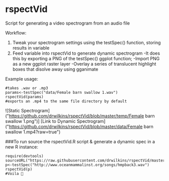 # rspectVid
Script for generating a video spectrogram from an audio file

Workflow: 
1. Tweak your spectrogram settings using the testSpec() function, storing results in variable
2. Feed variable into rspectVid to generate dynamic spectrogram
  -It does this by exporting a PNG of the testSpec() ggplot function;
  -Import PNG as a new ggplot raster layer
  -Overlay a series of translucent highlight boxes that disolve away using gganimate
      
Example usage:
```
#takes .wav or .mp3
params<-testSpec("data/Female barn swallow 1.wav") 
rspectVid(params) 
#exports an .mp4 to the same file directory by default
```
![Static Spectrogram]("https://github.com/drwilkins/rspectVid/blob/master/temp/Female barn swallow 1.png")]
[Link to Dynamic Spectrogram]("https://github.com/drwilkins/rspectVid/blob/master/data/Female barn swallow 1.mp4?raw=true")

###To run source the rspectVid.R script & generate a dynamic spec in a new R instance:
```
require(devtools)
sourceURL("https://raw.githubusercontent.com/drwilkins/rspectVid/master/rspectVid.R")
p<-testSpec("http://www.oceanmammalinst.org/songs/hmpback3.wav")
rspectVid(p)
#Voila 🐋
```

